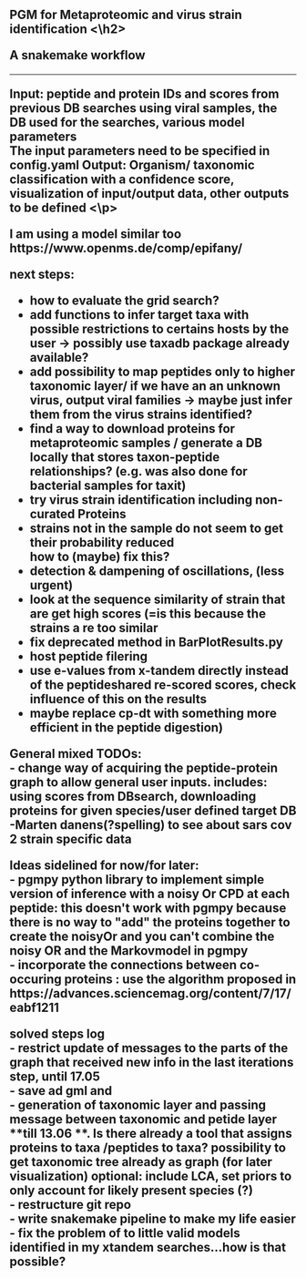 <h2> PGM for Metaproteomic and virus strain identification <\h2>

A snakemake workflow <br>


_____________________________________________________________________________________________________________
<p> Input: peptide and protein IDs and scores from previous DB searches using viral samples, the DB used for the searches, various model parameters<br>
The input parameters need to be specified in config.yaml 
Output: Organism/ taxonomic classification with a confidence score, visualization of input/output data, other outputs to be defined <\p>

<br>

<p> I am using a model similar too https://www.openms.de/comp/epifany/ <br>

<p> next steps: <br>

- how to evaluate the grid search? <br>
- add functions to infer target taxa with possible restrictions to certains hosts by the user -> possibly use taxadb package already available?<br>
- add possibility to map peptides only to higher taxonomic layer/ if we have an an unknown virus, output viral families -> maybe just infer them from the virus strains identified?<br>
- find a way to download proteins for metaproteomic samples / generate a DB locally that stores taxon-peptide relationships? (e.g. was also done for bacterial samples for taxit)<br>
- try virus strain identification including non-curated Proteins<br>
- strains not in the sample do not seem to get their probability reduced <br> how to (maybe) fix this?<br>
- detection & dampening of oscillations, (less urgent) <br>
- look at the sequence similarity of strain that are get high scores (=is this because the strains a re too similar<br>
- fix deprecated method in BarPlotResults.py <br>
- host peptide filering <br>
- use e-values from x-tandem directly instead of the peptideshared re-scored scores, check influence of this on the results <br>
- maybe replace cp-dt with something more efficient in the peptide digestion) <br>




<p> General mixed TODOs: <br>
- change way of acquiring the peptide-protein graph to allow general user inputs. includes: using scores from DBsearch, downloading proteins for given species/user defined target DB<br>
-Marten danens(?spelling) to see about sars cov 2 strain specific data<br>




<p> Ideas sidelined for now/for later:<br>
- pgmpy python library to implement simple version of inference with a noisy Or CPD at each peptide: this doesn't work with pgmpy because there is no way to "add" the proteins together to create the noisyOr and you can't combine the noisy OR and the Markovmodel in pgmpy <br>
- incorporate the connections between co-occuring proteins : use the algorithm proposed in https://advances.sciencemag.org/content/7/17/eabf1211<br>

<p> solved steps log <br>
- restrict update of messages to the parts of the graph that received new info in the last iterations step, until 17.05<br>
- save ad gml and <br>
- generation of taxonomic layer and passing message between taxonomic and petide layer **till 13.06 **. Is there already a tool that assigns proteins to taxa /peptides to taxa? possibility to get taxonomic tree already as  graph (for later visualization) optional: include LCA, set priors to only account for likely present species (?)<br>
- restructure git repo <br>
- write snakemake pipeline to make my life easier<br>
- fix the problem of to little valid models identified in my xtandem searches...how is that possible?<br>